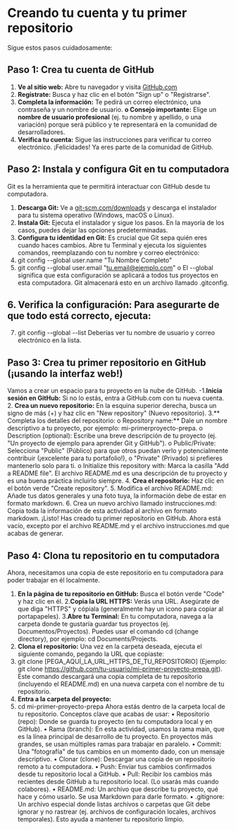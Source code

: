 
# Creando tu cuenta y tu primer repositorio
Sigue estos pasos cuidadosamente:
## Paso 1: Crea tu cuenta de GitHub
1. **Ve al sitio web:** Abre tu navegador y visita [GitHub.com](https://GitHub.com/)
2. **Regístrate:** Busca y haz clic en el botón "Sign up" o "Registrarse".
3. **Completa la información:** Te pedirá un correo electrónico, una contraseña y un nombre de usuario.
**o Consejo importante:** Elige un **nombre de usuario profesional** (ej. tu nombre y apellido, o
una variación) porque será público y te representará en la comunidad de desarrolladores.
4. **Verifica tu cuenta:** Sigue las instrucciones para verificar tu correo electrónico.
¡Felicidades! Ya eres parte de la comunidad de GitHub.
## Paso 2: Instala y configura Git en tu computadora
Git es la herramienta que te permitirá interactuar con GitHub desde tu computadora.
1. **Descarga Git:** Ve a [git-scm.com/downloads](https://git-scm.com/downloads) y descarga el instalador para tu sistema operativo
(Windows, macOS o Linux).
2. **Instala Git:** Ejecuta el instalador y sigue los pasos. En la mayoría de los casos, puedes dejar las
opciones predeterminadas.
 3. **Configura tu identidad en Git:** Es crucial que Git sepa quién eres cuando haces cambios. Abre tu
Terminal y ejecuta los siguientes comandos, reemplazando con tu nombre y correo electrónico:
4. git config --global user.name "Tu Nombre Completo"
5. git config --global user.email "tu.email@ejemplo.com"
o El --global significa que esta configuración se aplicará a todos tus proyectos en esta
computadora. Git almacenará esto en un archivo llamado .gitconfig.
## 6. Verifica la configuración: Para asegurarte de que todo está correcto, ejecuta:
7. git config --global --list
Deberías ver tu nombre de usuario y correo electrónico en la lista.
## Paso 3: Crea tu primer repositorio en GitHub (¡usando la interfaz web!)
Vamos a crear un espacio para tu proyecto en la nube de GitHub.
-1.**Inicia sesión en GitHub:** Si no lo estás, entra a GitHub.com con tu nueva cuenta.
2. **Crea un nuevo repositorio:** En la esquina superior derecha, busca un signo de más (+) y haz clic en
"New repository" (Nuevo repositorio).
3.** Completa los detalles del repositorio:
o Repository name:** Dale un nombre descriptivo a tu proyecto, por ejemplo: mi-primerproyecto-prepa.
o Description (optional): Escribe una breve descripción de tu proyecto (ej. "Un proyecto de
ejemplo para aprender Git y GitHub").
o Public/Private: Selecciona "Public" (Público) para que otros puedan verlo y
potencialmente contribuir (¡excelente para tu portafolio!), o "Private" (Privado) si prefieres
mantenerlo solo para ti.
o Initialize this repository with: Marca la casilla "Add a README file". El archivo
README.md es una descripción de tu proyecto y es una buena práctica incluirlo siempre.
4. **Crea el repositorio:** Haz clic en el botón verde "Create repository".
5. Modifica el archivo README.md: Añade tus datos generales y una foto tuya, la información debe
de estar en formato markdown.
6. Crea un nuevo archivo llamado instrucciones.md: Copia toda la información de esta actividad al
archivo en formato markdown.
¡Listo! Has creado tu primer repositorio en GitHub. Ahora está vacío, excepto por el archivo README.md y
el archivo instrucciones.md que acabas de generar.
## Paso 4: Clona tu repositorio en tu computadora
Ahora, necesitamos una copia de este repositorio en tu computadora para poder trabajar en él localmente.
1. **En la página de tu repositorio en GitHub:** Busca el botón verde "Code" y haz clic en él.
2.**Copia la URL HTTPS:** Verás una URL. Asegúrate de que diga "HTTPS" y cópiala (generalmente
hay un icono para copiar al portapapeles).
3.**Abre tu Terminal:** En tu computadora, navega a la carpeta donde te gustaría guardar tus proyectos
(ej. Documentos/Proyectos). Puedes usar el comando cd (change directory), por ejemplo: cd
Documents/Projects.
4. **Clona el repositorio:** Una vez en la carpeta deseada, ejecuta el siguiente comando, pegando la URL
que copiaste:
5. git clone [PEGA_AQUÍ_LA_URL_HTTPS_DE_TU_REPOSITORIO]
(Ejemplo: git clone https://github.com/tu-usuario/mi-primer-proyecto-prepa.git). Este comando
descargará una copia completa de tu repositorio (incluyendo el README.md) en una nueva carpeta
con el nombre de tu repositorio.
6. **Entra a la carpeta del proyecto:**
7. cd mi-primer-proyecto-prepa
Ahora estás dentro de la carpeta local de tu repositorio.
Conceptos clave que acabas de usar:
• Repositorio (repo): Donde se guarda tu proyecto (en tu computadora local y en GitHub).
• Rama (branch): En esta actividad, usamos la rama main, que es la línea principal de desarrollo de tu
proyecto. En proyectos más grandes, se usan múltiples ramas para trabajar en paralelo.
• Commit: Una "fotografía" de tus cambios en un momento dado, con un mensaje descriptivo.
• Clonar (clone): Descargar una copia de un repositorio remoto a tu computadora.
• Push: Enviar tus cambios confirmados desde tu repositorio local a GitHub.
• Pull: Recibir los cambios más recientes desde GitHub a tu repositorio local. (Lo usarás más cuando
colabores).
• README.md: Un archivo que describe tu proyecto, qué hace y cómo usarlo. Se usa Markdown
para darle formato.
• .gitignore: Un archivo especial donde listas archivos o carpetas que Git debe ignorar y no rastrear
(ej. archivos de configuración locales, archivos temporales). Esto ayuda a mantener tu repositorio
limpio.
